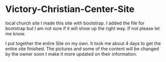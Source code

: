# Victory-Christian-Center-Site
local church site
I made this site with bootstrap. I added the file for bootstrap but I am not sure if it will show up the right way. If not please let me know.


I put together the entire Site on my own. It took me about 4 days to get the entire site finished. The pictures and some of the content
will be changed by the owner soon t make it more updated on their information.
